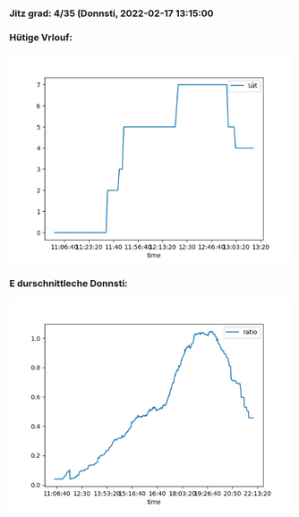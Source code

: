 ### Jitz grad: 4/35 (Donnsti, 2022-02-17 13:15:00

### Hütige Vrlouf:
![Graph](Today.png)

### E durschnittleche Donnsti:
![Graph](Donnsti.png)